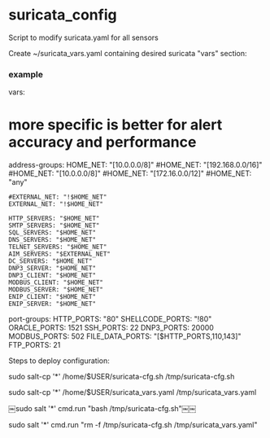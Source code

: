 # suricata_config


Script to modify suricata.yaml for all sensors


Create ~/suricata_vars.yaml containing desired suricata "vars" section:

### example ###
vars:
  # more specific is better for alert accuracy and performance
  address-groups:
    HOME_NET: "[10.0.0.0/8]"
    #HOME_NET: "[192.168.0.0/16]"
    #HOME_NET: "[10.0.0.0/8]"
    #HOME_NET: "[172.16.0.0/12]"
    #HOME_NET: "any"

    #EXTERNAL_NET: "!$HOME_NET"
    EXTERNAL_NET: "!$HOME_NET"

    HTTP_SERVERS: "$HOME_NET"
    SMTP_SERVERS: "$HOME_NET"
    SQL_SERVERS: "$HOME_NET"
    DNS_SERVERS: "$HOME_NET"
    TELNET_SERVERS: "$HOME_NET"
    AIM_SERVERS: "$EXTERNAL_NET"
    DC_SERVERS: "$HOME_NET"
    DNP3_SERVER: "$HOME_NET"
    DNP3_CLIENT: "$HOME_NET"
    MODBUS_CLIENT: "$HOME_NET"
    MODBUS_SERVER: "$HOME_NET"
    ENIP_CLIENT: "$HOME_NET"
    ENIP_SERVER: "$HOME_NET"

  port-groups:
    HTTP_PORTS: "80"
    SHELLCODE_PORTS: "!80"
    ORACLE_PORTS: 1521
    SSH_PORTS: 22
    DNP3_PORTS: 20000
    MODBUS_PORTS: 502
    FILE_DATA_PORTS: "[$HTTP_PORTS,110,143]"
    FTP_PORTS: 21



Steps to deploy configuration:


sudo salt-cp '*' /home/$USER/suricata-cfg.sh /tmp/suricata-cfg.sh

sudo salt-cp '*' /home/$USER/suricata_vars.yaml /tmp/suricata_vars.yaml

￼sudo salt '*' cmd.run "bash /tmp/suricata-cfg.sh"￼￼

sudo salt '*' cmd.run "rm -f /tmp/suricata-cfg.sh /tmp/suricata_vars.yaml"
